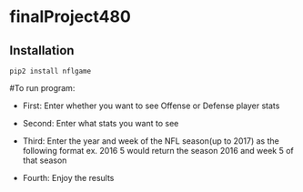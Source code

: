 # finalProject480

## Installation
```
pip2 install nflgame
```

#To run program:

- First:
  Enter whether you want to see Offense or Defense player stats
 
- Second:
  Enter what stats you want to see
 
- Third:
  Enter the year and week of the NFL season(up to 2017) as the following format
  ex. 2016 5
  would return the season 2016 and week 5 of that season
  
- Fourth:
  Enjoy the results

